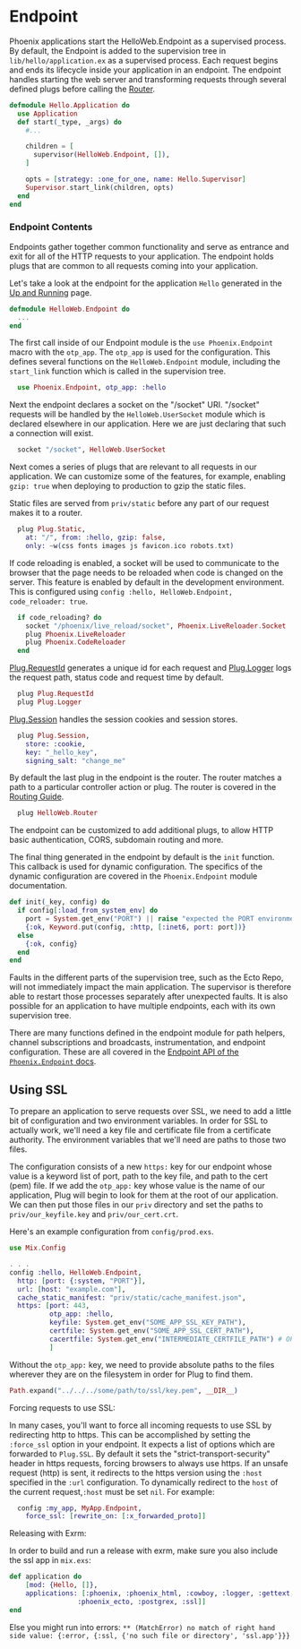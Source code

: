 # Endpoint

Phoenix applications start the HelloWeb.Endpoint as a supervised process. By default, the Endpoint is added to the supervision tree in `lib/hello/application.ex` as a supervised process. Each request begins and ends its lifecycle inside your application in an endpoint. The endpoint handles starting the web server and transforming requests through several defined plugs before calling the [Router](routing.html).


```elixir
defmodule Hello.Application do
  use Application
  def start(_type, _args) do
    #...

    children = [
      supervisor(HelloWeb.Endpoint, []),
    ]

    opts = [strategy: :one_for_one, name: Hello.Supervisor]
    Supervisor.start_link(children, opts)
  end
end
```

### Endpoint Contents

Endpoints gather together common functionality and serve as entrance and exit for all of the HTTP requests to your application. The endpoint holds plugs that are common to all requests coming into your application.

Let's take a look at the endpoint for the application `Hello` generated in the [Up and Running](up_and_running.html) page.

```elixir
defmodule HelloWeb.Endpoint do
  ...
end
```
The first call inside of our Endpoint module is the `use Phoenix.Endpoint` macro with the `otp_app`. The `otp_app` is used for the configuration. This defines several functions on the `HelloWeb.Endpoint` module, including the `start_link` function which is called in the supervision tree.

```elixir
  use Phoenix.Endpoint, otp_app: :hello
```

Next the endpoint declares a socket on the "/socket" URI. "/socket" requests will be handled by the `HelloWeb.UserSocket` module which is declared elsewhere in our application. Here we are just declaring that such a connection will exist.

```elixir
  socket "/socket", HelloWeb.UserSocket
```

Next comes a series of plugs that are relevant to all requests in our application. We can customize some of the features, for example, enabling `gzip: true` when deploying to production to gzip the static files.

Static files are served from `priv/static` before any part of our request makes it to a router.

```elixir
  plug Plug.Static,
    at: "/", from: :hello, gzip: false,
    only: ~w(css fonts images js favicon.ico robots.txt)
```
If code reloading is enabled, a socket will be used to communicate to the browser that the page needs to be reloaded when code is changed on the server. This feature is enabled by default in the development environment. This is configured using `config :hello, HelloWeb.Endpoint, code_reloader: true`.

```elixir
  if code_reloading? do
    socket "/phoenix/live_reload/socket", Phoenix.LiveReloader.Socket
    plug Phoenix.LiveReloader
    plug Phoenix.CodeReloader
  end
```

[Plug.RequestId](https://hexdocs.pm/plug/Plug.RequestId.html) generates a unique id for each request and [Plug.Logger](https://hexdocs.pm/plug/Plug.Logger.html) logs the request path, status code and request time by default.

```elixir
  plug Plug.RequestId
  plug Plug.Logger
```

[Plug.Session](https://hexdocs.pm/plug/Plug.Session.html) handles the session cookies and session stores.

```elixir
  plug Plug.Session,
    store: :cookie,
    key: "_hello_key",
    signing_salt: "change_me"
```

By default the last plug in the endpoint is the router. The router matches a path to a particular controller action or plug. The router is covered in the [Routing Guide](routing.html).

```elixir
  plug HelloWeb.Router
```

The endpoint can be customized to add additional plugs, to allow HTTP basic authentication, CORS, subdomain routing and more.

The final thing generated in the endpoint by default is the `init` function. This callback is used for dynamic configuration. The specifics of the dynamic configuration are covered in the `Phoenix.Endpoint` module documentation.

```elixir
def init(_key, config) do
  if config[:load_from_system_env] do
    port = System.get_env("PORT") || raise "expected the PORT environment variable to be set"
    {:ok, Keyword.put(config, :http, [:inet6, port: port])}
  else
    {:ok, config}
  end
end
```

Faults in the different parts of the supervision tree, such as the Ecto Repo, will not immediately impact the main application. The supervisor is therefore able to restart those processes separately after unexpected faults. It is also possible for an application to have multiple endpoints, each with its own supervision tree.

There are many functions defined in the endpoint module for path helpers, channel subscriptions and broadcasts, instrumentation, and endpoint configuration. These are all covered in the [Endpoint API of the `Phoenix.Endpoint` docs](Phoenix.Endpoint.html#module-endpoints-api).


## Using SSL

To prepare an application to serve requests over SSL, we need to add a little bit of configuration and two environment variables. In order for SSL to actually work, we'll need a key file and certificate file from a certificate authority. The environment variables that we'll need are paths to those two files.

The configuration consists of a new `https:` key for our endpoint whose value is a keyword list of port, path to the key file, and path to the cert (pem) file. If we add the `otp_app:` key whose value is the name of our application, Plug will begin to look for them at the root of our application. We can then put those files in our `priv` directory and set the paths to `priv/our_keyfile.key` and `priv/our_cert.crt`.

Here's an example configuration from `config/prod.exs`.

```elixir
use Mix.Config

. . .
config :hello, HelloWeb.Endpoint,
  http: [port: {:system, "PORT"}],
  url: [host: "example.com"],
  cache_static_manifest: "priv/static/cache_manifest.json",
  https: [port: 443,
          otp_app: :hello,
          keyfile: System.get_env("SOME_APP_SSL_KEY_PATH"),
          certfile: System.get_env("SOME_APP_SSL_CERT_PATH"),
          cacertfile: System.get_env("INTERMEDIATE_CERTFILE_PATH") # OPTIONAL Key for intermediate certificates
          ]

```

Without the `otp_app:` key, we need to provide absolute paths to the files wherever they are on the filesystem in order for Plug to find them.

```elixir
Path.expand("../../../some/path/to/ssl/key.pem", __DIR__)
```

Forcing requests to use SSL:

In many cases, you'll want to force all incoming requests to use SSL by redirecting http to https. This can be accomplished by setting the `:force_ssl` option in your endpoint. It expects a list of options which are forwarded to `Plug.SSL`. By default it sets the "strict-transport-security" header in https requests, forcing browsers to always use https. If an unsafe request (http) is sent, it redirects to the https version using the `:host` specified in the `:url` configuration. To dynamically redirect to the `host` of the current request,`:host` must be set `nil`. For example:


```elixir
  config :my_app, MyApp.Endpoint,
    force_ssl: [rewrite_on: [:x_forwarded_proto]]
```


Releasing with Exrm:

In order to build and run a release with exrm, make sure you also include the ssl app in `mix.exs`:

```elixir
def application do
	[mod: {Hello, []},
	applications: [:phoenix, :phoenix_html, :cowboy, :logger, :gettext,
                 :phoenix_ecto, :postgrex, :ssl]]
end
```

Else you might run into errors: `** (MatchError) no match of right hand side value: {:error, {:ssl, {'no such file or directory', 'ssl.app'}}}`
